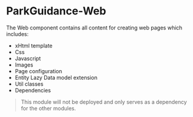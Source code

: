 # ParkGuidance-Web

The Web component contains all content for creating web pages which includes:

- xHtml template 
- Css
- Javascript
- Images
- Page configuration
- Entity Lazy Data model extension
- Util classes
- Dependencies
 >This module will not be deployed and only serves as a dependency for the other modules.
